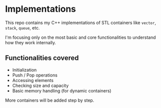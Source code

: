 # Implementations

This repo contains my C++ implementations of STL containers like `vector`, `stack`, `queue`, etc.

I'm focusing only on the most basic and core functionalities to understand how they work internally.

## Functionalities covered

- Initialization
- Push / Pop operations
- Accessing elements
- Checking size and capacity
- Basic memory handling (for dynamic containers)

More containers will be added step by step.

